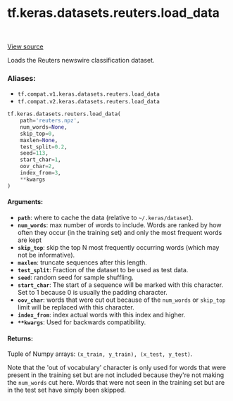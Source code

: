<div itemscope itemtype="http://developers.google.com/ReferenceObject">
<meta itemprop="name" content="tf.keras.datasets.reuters.load_data" />
<meta itemprop="path" content="Stable" />
</div>

# tf.keras.datasets.reuters.load_data

<!-- Insert buttons -->

<table class="tfo-notebook-buttons tfo-api" align="left">
</table>

<a target="_blank" href="/code/stable/tensorflow/python/keras/datasets/reuters.py">View source</a>



<!-- Start diff -->
Loads the Reuters newswire classification dataset.

### Aliases:

* `tf.compat.v1.keras.datasets.reuters.load_data`
* `tf.compat.v2.keras.datasets.reuters.load_data`


``` python
tf.keras.datasets.reuters.load_data(
    path='reuters.npz',
    num_words=None,
    skip_top=0,
    maxlen=None,
    test_split=0.2,
    seed=113,
    start_char=1,
    oov_char=2,
    index_from=3,
    **kwargs
)
```



<!-- Placeholder for "Used in" -->


#### Arguments:


* <b>`path`</b>: where to cache the data (relative to `~/.keras/dataset`).
* <b>`num_words`</b>: max number of words to include. Words are ranked
    by how often they occur (in the training set) and only
    the most frequent words are kept
* <b>`skip_top`</b>: skip the top N most frequently occurring words
    (which may not be informative).
* <b>`maxlen`</b>: truncate sequences after this length.
* <b>`test_split`</b>: Fraction of the dataset to be used as test data.
* <b>`seed`</b>: random seed for sample shuffling.
* <b>`start_char`</b>: The start of a sequence will be marked with this character.
    Set to 1 because 0 is usually the padding character.
* <b>`oov_char`</b>: words that were cut out because of the `num_words`
    or `skip_top` limit will be replaced with this character.
* <b>`index_from`</b>: index actual words with this index and higher.
* <b>`**kwargs`</b>: Used for backwards compatibility.


#### Returns:

Tuple of Numpy arrays: `(x_train, y_train), (x_test, y_test)`.


Note that the 'out of vocabulary' character is only used for
words that were present in the training set but are not included
because they're not making the `num_words` cut here.
Words that were not seen in the training set but are in the test set
have simply been skipped.